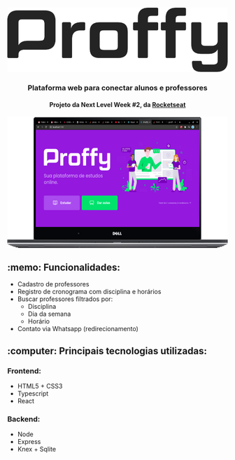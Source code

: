 <p align="center"><img src="web/src/assets/images/logo-black.svg" /></p>
<h3 align="center">Plataforma web para conectar alunos e professores</h3> 
<h4 align="center">Projeto da Next Level Week #2, da <a href="https://rocketseat.com.br/">Rocketseat</a></h4>
<p align="center"><img height="300" src="web/src/assets/preview/web.png" /></p>

<h2>:memo: Funcionalidades:</h2>
<ul>
  <li>Cadastro de professores</li>
  <li>Registro de cronograma com disciplina e horários</li>
  <li>Buscar professores filtrados por:
    <ul>
      <li>Disciplina</li>
      <li>Dia da semana</li>
      <li>Horário</li>
    </ul>
  </li>
  <li>Contato via Whatsapp (redirecionamento)</li>
</ul>

<h2>:computer: Principais tecnologias utilizadas:</h2>
<h3>Frontend:</h3>
<ul>
  <li>HTML5 + CSS3</li>
  <li>Typescript</li>
  <li>React</li>
</ul>
<h3>Backend:</h3>
<ul>
  <li>Node</li>
  <li>Express</li>
  <li>Knex + Sqlite</li>
</ul>
